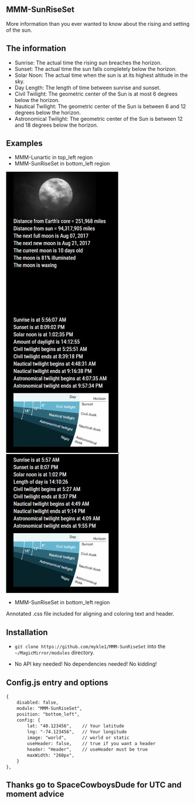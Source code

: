 ## MMM-SunRiseSet

More information than you ever wanted to know about the rising and setting of the sun.

## The information 

* Sunrise: The actual time the rising sun breaches the horizon.
* Sunset: The actual time the sun falls completely below the horizon.
* Solar Noon: The actual time when the sun is at its highest altitude in the sky.
* Day Length: The length of time between sunrise and sunset.
* Civil Twilight: The geometric center of the Sun is at most 6 degrees below the horizon.
* Nautical Twilight: The geometric center of the Sun is between 6 and 12 degrees below the horizon.
* Astronomical Twilight: The geometric center of the Sun is between 12 and 18 degrees below the horizon.

## Examples

* MMM-Lunartic in top_left region
* MMM-SunRiseSet in bottom_left region

![](pix/1.JPG), ![](pix/2.JPG)

* MMM-SunRiseSet in bottom_left region

Annotated .css file included for aligning and coloring text and header.

## Installation

* `git clone https://github.com/mykle1/MMM-SunRiseSet` into the `~/MagicMirror/modules` directory.

* No API key needed! No dependencies needed! No kidding!


## Config.js entry and options

    {
		disabled: false,
		module: "MMM-SunRiseSet",
		position: "bottom_left",
		config: {
			lat: "40.123456",    // Your latitude
			lng: "-74.123456",   // Your longitude
			image: "world",      // world or static 
			useHeader: false,    // true if you want a header
			header: "Header",    // useHeader must be true
			maxWidth: "260px",
        }
    },
	

## Thanks go to SpaceCowboysDude for UTC and moment advice
